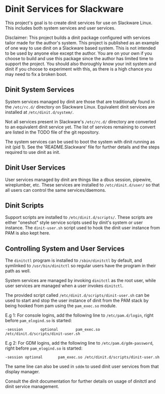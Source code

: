 # Dinit Services for Slackware
This project's goal is to create dinit services for use on Slackware Linux. This includes both system services and user services.

Disclaimer: This project builds a dinit package configured with services tailor made for the author's system. This project is published as an example of one way to use dinit on a Slackware based system. This is not intended to be used by anyone else except the author. You are on your own if you choose to build and use this package since the author has limited time to support the project. You should also thoroughly know your init system and dinit if you choose to experiment with this, as there is a high chance you may need to fix a broken boot.

## Dinit System Services
System services managed by dinit are those that are traditionally found in the `/etc/rc.d/` directory on Slackware Linux. Equivalent dinit services are installed at `/etc/dinit.d/system/`. 

Not all services present in Slackware's `/etc/rc.d/` directory are converted to an equivalent dinit service yet. The list of services remaining to convert are listed in the TODO file of the git repository.

The system services can be used to boot the system with dinit running as init (pid 1). See the 'README.Slackware' file for further details and the steps required to use dinit as init.

## Dinit User Services
User services managed by dinit are things like a dbus session, pipewire, wireplumber, etc. These services are installed to `/etc/dinit.d/user/` so that all users can control the same services/daemons.

## Dinit Scripts
Support scripts are installed to `/etc/dinit.d/scripts/`. These scripts are either "oneshot" style service scripts used by dinit's system or user instance. The `dinit-user.sh` script used to hook the dinit user instance from PAM is also kept here.

## Controlling System and User Services
The `dinitctl` program is installed to `/sbin/dinitctl` by default, and symlinked to `/usr/bin/dinitctl` so regular users have the program in their path as well.

System services are managed by invoking `dinitctl` as the root user, while user services are managed when a user invokes `dinitctl`.

The provided script called `/etc/dinit.d/scripts/dinit-user.sh` can be used to start and stop the user instance of dinit from the PAM stack by being hooked from pam using the `pam_exec.so` module.

E.g 1: For console logins, add the following line to `/etc/pam.d/login`, right before `pam_elogind.so` is started:
```
-session        optional        pam_exec.so /etc/dinit.d/scripts/dinit-user.sh
```

E.g 2: For GDM logins, add the following line to `/etc/pam.d/gdm-password`, right before `pam_elogind.so` is started:
```
-session optional       pam_exec.so /etc/dinit.d/scripts/dinit-user.sh
```

The same line can also be used in `sddm` to used dinit user services from that display manager.

Consult the dinit documentation for further details on usage of dinitctl and dinit service management.
